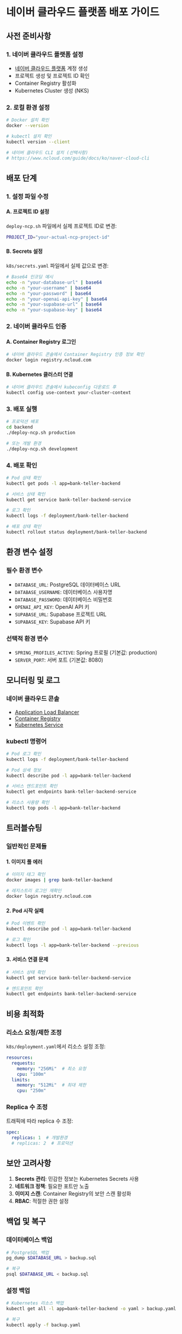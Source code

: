 # 네이버 클라우드 플랫폼 배포 가이드

## 사전 준비사항

### 1. 네이버 클라우드 플랫폼 설정
- [네이버 클라우드 플랫폼](https://www.ncloud.com/) 계정 생성
- 프로젝트 생성 및 프로젝트 ID 확인
- Container Registry 활성화
- Kubernetes Cluster 생성 (NKS)

### 2. 로컬 환경 설정
```bash
# Docker 설치 확인
docker --version

# kubectl 설치 확인
kubectl version --client

# 네이버 클라우드 CLI 설치 (선택사항)
# https://www.ncloud.com/guide/docs/ko/naver-cloud-cli
```

## 배포 단계

### 1. 설정 파일 수정

#### A. 프로젝트 ID 설정
`deploy-ncp.sh` 파일에서 실제 프로젝트 ID로 변경:
```bash
PROJECT_ID="your-actual-ncp-project-id"
```

#### B. Secrets 설정
`k8s/secrets.yaml` 파일에서 실제 값으로 변경:

```bash
# Base64 인코딩 예시
echo -n "your-database-url" | base64
echo -n "your-username" | base64
echo -n "your-password" | base64
echo -n "your-openai-api-key" | base64
echo -n "your-supabase-url" | base64
echo -n "your-supabase-key" | base64
```

### 2. 네이버 클라우드 인증

#### A. Container Registry 로그인
```bash
# 네이버 클라우드 콘솔에서 Container Registry 인증 정보 확인
docker login registry.ncloud.com
```

#### B. Kubernetes 클러스터 연결
```bash
# 네이버 클라우드 콘솔에서 kubeconfig 다운로드 후
kubectl config use-context your-cluster-context
```

### 3. 배포 실행

```bash
# 프로덕션 배포
cd backend
./deploy-ncp.sh production

# 또는 개발 환경
./deploy-ncp.sh development
```

### 4. 배포 확인

```bash
# Pod 상태 확인
kubectl get pods -l app=bank-teller-backend

# 서비스 상태 확인
kubectl get service bank-teller-backend-service

# 로그 확인
kubectl logs -f deployment/bank-teller-backend

# 배포 상태 확인
kubectl rollout status deployment/bank-teller-backend
```

## 환경 변수 설정

### 필수 환경 변수
- `DATABASE_URL`: PostgreSQL 데이터베이스 URL
- `DATABASE_USERNAME`: 데이터베이스 사용자명
- `DATABASE_PASSWORD`: 데이터베이스 비밀번호
- `OPENAI_API_KEY`: OpenAI API 키
- `SUPABASE_URL`: Supabase 프로젝트 URL
- `SUPABASE_KEY`: Supabase API 키

### 선택적 환경 변수
- `SPRING_PROFILES_ACTIVE`: Spring 프로필 (기본값: production)
- `SERVER_PORT`: 서버 포트 (기본값: 8080)

## 모니터링 및 로그

### 네이버 클라우드 콘솔
- [Application Load Balancer](https://console.ncloud.com/naver-service/application)
- [Container Registry](https://console.ncloud.com/naver-service/container)
- [Kubernetes Service](https://console.ncloud.com/naver-service/kubernetes)

### kubectl 명령어
```bash
# Pod 로그 확인
kubectl logs -f deployment/bank-teller-backend

# Pod 상세 정보
kubectl describe pod -l app=bank-teller-backend

# 서비스 엔드포인트 확인
kubectl get endpoints bank-teller-backend-service

# 리소스 사용량 확인
kubectl top pods -l app=bank-teller-backend
```

## 트러블슈팅

### 일반적인 문제들

#### 1. 이미지 풀 에러
```bash
# 이미지 태그 확인
docker images | grep bank-teller-backend

# 레지스트리 로그인 재확인
docker login registry.ncloud.com
```

#### 2. Pod 시작 실패
```bash
# Pod 이벤트 확인
kubectl describe pod -l app=bank-teller-backend

# 로그 확인
kubectl logs -l app=bank-teller-backend --previous
```

#### 3. 서비스 연결 문제
```bash
# 서비스 상태 확인
kubectl get service bank-teller-backend-service

# 엔드포인트 확인
kubectl get endpoints bank-teller-backend-service
```

## 비용 최적화

### 리소스 요청/제한 조정
`k8s/deployment.yaml`에서 리소스 설정 조정:
```yaml
resources:
  requests:
    memory: "256Mi"  # 최소 요청
    cpu: "100m"
  limits:
    memory: "512Mi"  # 최대 제한
    cpu: "250m"
```

### Replica 수 조정
트래픽에 따라 replica 수 조정:
```yaml
spec:
  replicas: 1  # 개발환경
  # replicas: 2  # 프로덕션
```

## 보안 고려사항

1. **Secrets 관리**: 민감한 정보는 Kubernetes Secrets 사용
2. **네트워크 정책**: 필요한 포트만 노출
3. **이미지 스캔**: Container Registry의 보안 스캔 활성화
4. **RBAC**: 적절한 권한 설정

## 백업 및 복구

### 데이터베이스 백업
```bash
# PostgreSQL 백업
pg_dump $DATABASE_URL > backup.sql

# 복구
psql $DATABASE_URL < backup.sql
```

### 설정 백업
```bash
# Kubernetes 리소스 백업
kubectl get all -l app=bank-teller-backend -o yaml > backup.yaml

# 복구
kubectl apply -f backup.yaml
```
